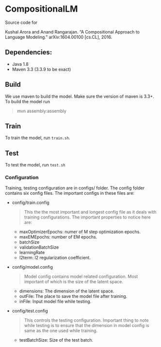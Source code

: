 # CompositionalLM
Source code for 

Kushal Arora and Anand Rangarajan. “A Compositional Approach to  Language Modeling.” arXiv:1604.00100 [cs.CL], 2016.

## Dependencies:
* Java 1.8
* Maven 3.3 (3.3.9 to be exact)

## Build

We use maven to build the model. Make sure the version of maven is 3.3+. To build the model run

> mvn assembly:assembly

## Train

To train the model, run `train.sh`. 

## Test

To test the model, run `test.sh`

### Configuration

Training, testing configuration are in configs/ folder. The config folder contains six config files. The important configs in these files are:

* config/train.config
    >This the the most important and longest config file as it deals with training configurations. The important properties to notice here are:
  
 	- maxOptimizerEpochs: numer of M step optimization epochs.
 	- maxEMEpochs: number of EM epochs.
 	- batchSize 
 	- validationBatchSize
 	- learningRate
 	- l2term: l2 regularization coefficient.

* config/model.config
	> Model config contains model related configuration. Most important of which is the size of the latent space.
	
	- dimensions: The dimension of the latent space.
	- outFile: The place to save the model file after training.
	- inFile: Input model file while testing. 
* config/test.config
	> This controls the testing configuration. Important thing to note while testing is to ensure that the dimension in model config is same as the one used while training. 

	- testBatchSize: Size of the test batch.
